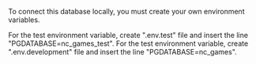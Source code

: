 To connect this database locally, you must create your own environment variables.

For the test environment variable, create ".env.test" file and insert the line "PGDATABASE=nc_games_test".
For the test environment variable, create ".env.development" file and insert the line "PGDATABASE=nc_games".
